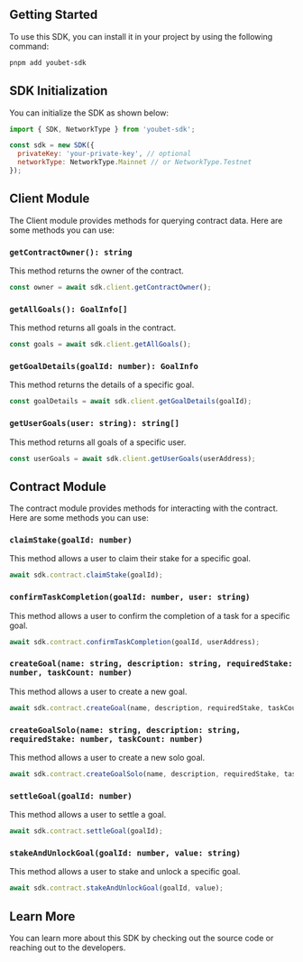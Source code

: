 ## Getting Started

To use this SDK, you can install it in your project by using the following command:

```bash
pnpm add youbet-sdk
```

## SDK Initialization

You can initialize the SDK as shown below:

```javascript
import { SDK, NetworkType } from 'youbet-sdk';

const sdk = new SDK({
  privateKey: 'your-private-key', // optional
  networkType: NetworkType.Mainnet // or NetworkType.Testnet
});
```

## Client Module

The Client module provides methods for querying contract data. Here are some methods you can use:

### `getContractOwner(): string`

This method returns the owner of the contract.

```javascript
const owner = await sdk.client.getContractOwner();
```

### `getAllGoals(): GoalInfo[]`

This method returns all goals in the contract.

```javascript
const goals = await sdk.client.getAllGoals();
```

### `getGoalDetails(goalId: number): GoalInfo`

This method returns the details of a specific goal.

```javascript
const goalDetails = await sdk.client.getGoalDetails(goalId);
```

### `getUserGoals(user: string): string[]`

This method returns all goals of a specific user.

```javascript
const userGoals = await sdk.client.getUserGoals(userAddress);
```

## Contract Module

The contract module provides methods for interacting with the contract. Here are some methods you can use:

### `claimStake(goalId: number)`

This method allows a user to claim their stake for a specific goal.

```javascript
await sdk.contract.claimStake(goalId);
```

### `confirmTaskCompletion(goalId: number, user: string)`

This method allows a user to confirm the completion of a task for a specific goal.

```javascript
await sdk.contract.confirmTaskCompletion(goalId, userAddress);
```

### `createGoal(name: string, description: string, requiredStake: number, taskCount: number)`

This method allows a user to create a new goal.

```javascript
await sdk.contract.createGoal(name, description, requiredStake, taskCount);
```

### `createGoalSolo(name: string, description: string, requiredStake: number, taskCount: number)`

This method allows a user to create a new solo goal.

```javascript
await sdk.contract.createGoalSolo(name, description, requiredStake, taskCount);
```

### `settleGoal(goalId: number)`

This method allows a user to settle a goal.

```javascript
await sdk.contract.settleGoal(goalId);
```

### `stakeAndUnlockGoal(goalId: number, value: string)`

This method allows a user to stake and unlock a specific goal.

```javascript
await sdk.contract.stakeAndUnlockGoal(goalId, value);
```

## Learn More

You can learn more about this SDK by checking out the source code or reaching out to the developers.